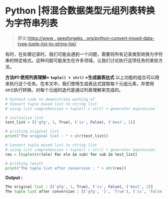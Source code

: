 # Python |将混合数据类型元组列表转换为字符串列表

> 原文:[https://www . geesforgeks . org/python-convert-mixed-data-type-tuple-list-to-string-list/](https://www.geeksforgeeks.org/python-convert-mixed-data-types-tuple-list-to-string-list/)

有时，在处理记录时，我们可能会遇到一个问题，需要将所有记录类型转换为字符串的特定格式。这种问题可能发生在许多领域。让我们讨论执行这项任务的某些方法。

**方法#1:使用列表理解+ `tuple() + str()` +生成器表达式**
以上功能的组合可以用来执行这个任务。在本文中，我们使用生成表达式提取每个元组元素，并使用 str()执行转换。对每个元组的迭代是通过列表理解来完成的。

```py
# Python3 code to demonstrate working of
# Convert tuple mixed list to string list
# using list comprehension + tuple() + str() + generator expression

# initialize list 
test_list = [('gfg', 1, True), ('is', False), ('best', 2)]

# printing original list 
print("The original list : " + str(test_list))

# Convert tuple mixed list to string list
# using list comprehension + tuple() + str() + generator expression
res = [tuple(str(ele) for ele in sub) for sub in test_list]

# printing result
print("The tuple list after conversion : " + str(res))
```

**Output :**

```py
The original list : [('gfg', 1, True), ('is', False), ('best', 2)]
The tuple list after conversion : [('gfg', '1', 'True'), ('is', 'False'), ('best', '2')]

```